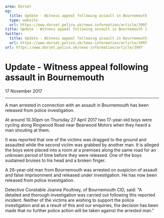 ```yaml
area: Dorset
og:
  title: Update - Witness appeal following assault in Bournemouth
  type: website
  url: https://www.dorset.police.uk/news-information/article/3997
title: Update - Witness appeal following assault in Bournemouth |
twitter:
  title: Update - Witness appeal following assault in Bournemouth
  url: https://www.dorset.police.uk/news-information/article/3997
url: https://www.dorset.police.uk/news-information/article/3997
```

# Update - Witness appeal following assault in Bournemouth

17 November 2017

* * *

A man arrested in connection with an assault in Bournemouth has been released from police investigation.

At around 10.30pm on Thursday 27 April 2017 two 17-year-old boys were cycling along Ringwood Road near Bearwood Motors when they heard a man shouting at them.

It was reported that one of the victims was dragged to the ground and assaulted while the second victim was grabbed by another man. It is alleged the boys were placed into a room at a premises along the same road for an unknown period of time before they were released. One of the boys sustained bruises to his head and a broken finger.

A 26-year-old man from Bournemouth was arrested on suspicion of assault and false imprisonment and released under investigation. He has now been released from police investigation.

Detective Constable Joanne Poultney, of Bournemouth CID, said: "A detailed and thorough investigation was carried out following this reported incident. Neither of the victims are wishing to support the police investigation and as a result of this and our enquiries, the decision has been made that no further police action will be taken against the arrested man."
